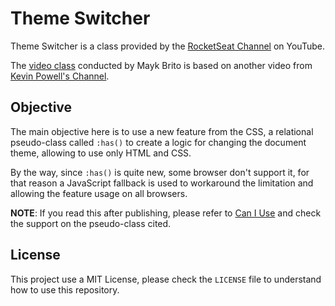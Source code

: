# Theme Switcher

Theme Switcher is a class provided by the [RocketSeat Channel](https://www.youtube.com/@rocketseat) on YouTube.

The [video class](https://www.youtube.com/watch?v=XyTYr07OM7c) conducted by Mayk Brito is based on another video from [Kevin Powell's Channel](https://www.youtube.com/@KevinPowell).

## Objective

The main objective here is to use a new feature from the CSS, a relational pseudo-class called `:has()` to create a logic for changing the document theme, allowing to use only HTML and CSS. 

By the way, since `:has()` is quite new, some browser don't support it, for that reason a JavaScript fallback is used to workaround the limitation and allowing the feature usage on all browsers.

**NOTE**: If you read this after publishing, please refer to [Can I Use](https://caniuse.com/?search=has()) and check the support on the pseudo-class cited.

## License

This project use a MIT License, please check the `LICENSE` file to understand how to use this repository.
